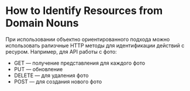# How to Identify Resources from Domain Nouns

При использовании объектно ориентированного подхода можно использовать рализчные HTTP методы для идентификации действий с ресуром. Например, для API работы с фото:
* GET — получение представления для каждого фото
* PUT — обновление 
* DELETE — для удаления фото
* POST — для создания нового фото

